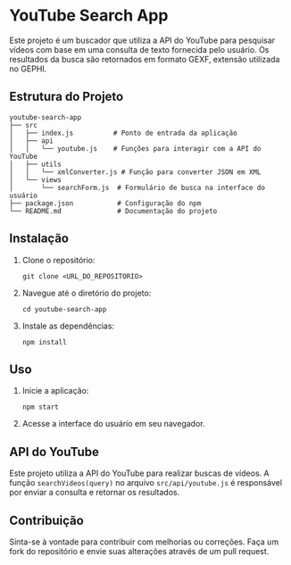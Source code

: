 # YouTube Search App

Este projeto é um buscador que utiliza a API do YouTube para pesquisar vídeos com base em uma consulta de texto fornecida pelo usuário. Os resultados da busca são retornados em formato GEXF, extensão utilizada no GEPHI.

## Estrutura do Projeto

```
youtube-search-app
├── src
│   ├── index.js          # Ponto de entrada da aplicação
│   ├── api
│   │   └── youtube.js    # Funções para interagir com a API do YouTube
│   ├── utils
│   │   └── xmlConverter.js # Função para converter JSON em XML
│   └── views
│       └── searchForm.js  # Formulário de busca na interface do usuário
├── package.json           # Configuração do npm
└── README.md              # Documentação do projeto
```

## Instalação

1. Clone o repositório:
   ```
   git clone <URL_DO_REPOSITORIO>
   ```
2. Navegue até o diretório do projeto:
   ```
   cd youtube-search-app
   ```
3. Instale as dependências:
   ```
   npm install
   ```

## Uso

1. Inicie a aplicação:
   ```
   npm start
   ```
2. Acesse a interface do usuário em seu navegador.

## API do YouTube

Este projeto utiliza a API do YouTube para realizar buscas de vídeos. A função `searchVideos(query)` no arquivo `src/api/youtube.js` é responsável por enviar a consulta e retornar os resultados.

## Contribuição

Sinta-se à vontade para contribuir com melhorias ou correções. Faça um fork do repositório e envie suas alterações através de um pull request.